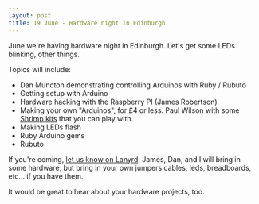 ```yaml
---
layout: post
title: 19 June - Hardware night in Edinburgh
---
```


June we're having hardware night in Edinburgh. Let's get some LEDs blinking, other things.

Topics will include:

* Dan Muncton demonstrating controlling Arduinos with Ruby / Rubuto
* Getting setup with Arduino
* Hardware hacking with the Raspberry PI (James Robertson)
* Making your own "Arduinos", for £4 or less. Paul Wilson with some [Shrimp kits](http://shrimping.it/blog/shrimp-kit/) that you can play with.
* Making LEDs flash
* Ruby Arduino gems
* Rubuto

If you're coming, [let us know on Lanyrd](http://lanyrd.com/2014/editing-scotrug-edinburgh-june/). James, Dan, and I will bring in some hardware, but bring in your own jumpers cables, leds, breadboards, etc... if you have them.

It would be great to hear about your hardware projects, too.
